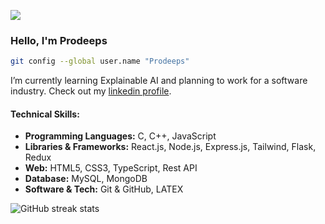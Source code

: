 
![](https://encrypted-tbn0.gstatic.com/images?q=tbn:ANd9GcTJsmkfaJ7wS8lWGO476_sfJygaanK9a0pWgg&s)

### Hello, I'm Prodeeps

```bash
git config --global user.name "Prodeeps"
```

I’m currently learning Explainable AI and planning to work for a software industry. Check out my [linkedin profile](https://linkedin.com/in/misbah-uddin-faroque).

#### Technical Skills:
* **Programming Languages:** C, C++, JavaScript
* **Libraries & Frameworks:** React.js, Node.js, Express.js, Tailwind, Flask, Redux
* **Web:** HTML5, CSS3, TypeScript, Rest API
* **Database:** MySQL, MongoDB
* **Software & Tech:** Git & GitHub, LATEX


![GitHub streak stats](https://streak-stats.demolab.com/?user=misbahs100)  


